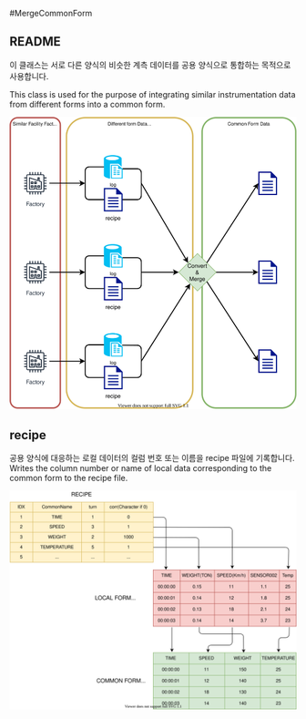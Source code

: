 #MergeCommonForm
## README
이 클래스는 서로 다른 양식의 비슷한 계측 데이터를 공용 양식으로 통합하는 목적으로 사용합니다.

This class is used for the purpose of integrating similar instrumentation data from different forms into a common form.

![img/MergeCommonForm_diagram.svg](img/MergeCommonForm_diagram.svg)

## recipe
공용 양식에 대응하는 로컬 데이터의 컬럼 번호 또는 이름을 recipe 파일에 기록합니다.
Writes the column number or name of local data corresponding to the common form to the recipe file.

![img/merge_diagram.svg](img/merge_diagram.svg)


